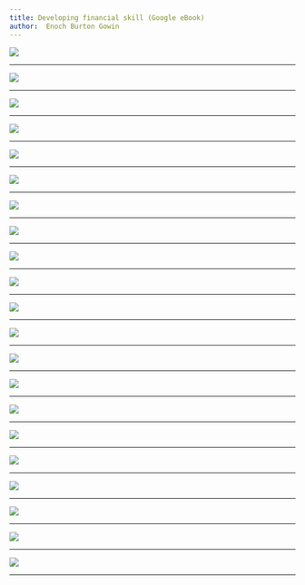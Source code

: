 ```yaml
---
title: Developing financial skill (Google eBook)
author:  Enoch Burton Gowin
---
```


<a href="http://books.google.com/books?id=DHARAQAAMAAJ&printsec=frontcover&img=1&zoom=1&edge=curl&imgtk=AFLRE71qAruSonIx8JN_4TVzze7k1PBOh2ZQXc3XXTVcBJJylUvNPjD7o4ya45WzXO1A2wnwXQ9ibmJHu7sRYGmKS8PvfwTJgr64NM8295n3N9pSOIghxRI"><img src="http://books.google.com/books?id=DHARAQAAMAAJ&printsec=frontcover&img=1&zoom=1&edge=curl&imgtk=AFLRE71qAruSonIx8JN_4TVzze7k1PBOh2ZQXc3XXTVcBJJylUvNPjD7o4ya45WzXO1A2wnwXQ9ibmJHu7sRYGmKS8PvfwTJgr64NM8295n3N9pSOIghxRI"></img></a>

---

<a href="http://books.google.com/books?id=DHARAQAAMAAJ&ie=ISO-8859-1&pg=PA1"><img src="http://books.google.com/books?id=DHARAQAAMAAJ&ie=ISO-8859-1&output=text&pg=PA1&img=1&zoom=3&hl=en&q=&cds=1&sig=ACfU3U25CSRfp71j25auMJ_LgsSON8y2UA&edge=0&edge=stretch&ci=207,832,563,472"></img></a>

---

<a href="http://books.google.com/books?id=DHARAQAAMAAJ&ie=ISO-8859-1&pg=PA3"><img src="http://books.google.com/books?id=DHARAQAAMAAJ&ie=ISO-8859-1&output=text&pg=PA3&img=1&zoom=3&hl=en&q=&cds=1&sig=ACfU3U2HydkhxyBuEq3_7HjcBVOzXPd4BA&edge=0&edge=stretch&ci=357,1373,184,39"></img></a>

---

<a href="http://books.google.com/books?id=DHARAQAAMAAJ&ie=ISO-8859-1&pg=PA5"><img src="http://books.google.com/books?id=DHARAQAAMAAJ&ie=ISO-8859-1&output=text&pg=PA5&img=1&zoom=3&hl=en&q=&cds=1&sig=ACfU3U1bxawlKwxsvnLiplqYPAVOhjRuzA&edge=0&edge=stretch&ci=132,1026,720,227"></img></a>

---

<a href="http://books.google.com/books?id=DHARAQAAMAAJ&ie=ISO-8859-1&pg=PA7"><img src="http://books.google.com/books?id=DHARAQAAMAAJ&ie=ISO-8859-1&output=text&pg=PA7&img=1&zoom=3&hl=en&q=&cds=1&sig=ACfU3U1G4w011QfGGOLOfpnjNO8BXNcTGw&edge=0&edge=stretch&ci=146,749,800,520"></img></a>

---

<a href="http://books.google.com/books?id=DHARAQAAMAAJ&ie=ISO-8859-1&pg=PA10"><img src="http://books.google.com/books?id=DHARAQAAMAAJ&ie=ISO-8859-1&output=text&pg=PA10&img=1&zoom=3&hl=en&q=&cds=1&sig=ACfU3U1nbh_UJ_UEta6kHyJY_4MHBMLq5A&edge=0&edge=stretch&ci=148,373,708,361"></img></a>

---

<a href="http://books.google.com/books?id=DHARAQAAMAAJ&ie=ISO-8859-1&pg=PA14"><img src="http://books.google.com/books?id=DHARAQAAMAAJ&ie=ISO-8859-1&output=text&pg=PA14&img=1&zoom=3&hl=en&q=&cds=1&sig=ACfU3U3Angp0Yuy4OraeMNJTiLtS47ggeQ&edge=0&edge=stretch&ci=148,590,709,421"></img></a>

---

<a href="http://books.google.com/books?id=DHARAQAAMAAJ&ie=ISO-8859-1&pg=PA15"><img src="http://books.google.com/books?id=DHARAQAAMAAJ&ie=ISO-8859-1&output=text&pg=PA15&img=1&zoom=3&hl=en&q=&cds=1&sig=ACfU3U1JQ-i1TIr4BzHnSRmAFTgZLlTkNA&edge=0&edge=stretch&ci=148,757,694,464"></img></a>

---

<a href="http://books.google.com/books?id=DHARAQAAMAAJ&ie=ISO-8859-1&pg=PA19"><img src="http://books.google.com/books?id=DHARAQAAMAAJ&ie=ISO-8859-1&output=text&pg=PA19&img=1&zoom=3&hl=en&q=&cds=1&sig=ACfU3U1NkGR0F4pPbgHVuC-KELYefzcpVA&edge=0&edge=stretch&ci=140,385,712,524"></img></a>

---

<a href="http://books.google.com/books?id=DHARAQAAMAAJ&ie=ISO-8859-1&pg=PA22"><img src="http://books.google.com/books?id=DHARAQAAMAAJ&ie=ISO-8859-1&output=text&pg=PA22&img=1&zoom=3&hl=en&q=&cds=1&sig=ACfU3U2xqiV4diWSQCEJGi1qpTeHcPUrsA&edge=0&edge=stretch&ci=148,400,708,428"></img></a>

---

<a href="http://books.google.com/books?id=DHARAQAAMAAJ&ie=ISO-8859-1&pg=PA30"><img src="http://books.google.com/books?id=DHARAQAAMAAJ&ie=ISO-8859-1&output=text&pg=PA30&img=1&zoom=3&hl=en&q=&cds=1&sig=ACfU3U3PsbmuPSOJ6-SFlef8BxkA02SuJA&edge=0&edge=stretch&ci=148,236,705,1016"></img></a>

---

<a href="http://books.google.com/books?id=DHARAQAAMAAJ&ie=ISO-8859-1&pg=PA36"><img src="http://books.google.com/books?id=DHARAQAAMAAJ&ie=ISO-8859-1&output=text&pg=PA36&img=1&zoom=3&hl=en&q=&cds=1&sig=ACfU3U1x6M2t1jzTXMQUVi3Bbsh_lzfgbA&edge=0&edge=stretch&ci=150,315,432,835"></img></a>

---

<a href="http://books.google.com/books?id=DHARAQAAMAAJ&ie=ISO-8859-1&pg=PA40"><img src="http://books.google.com/books?id=DHARAQAAMAAJ&ie=ISO-8859-1&output=text&pg=PA40&img=1&zoom=3&hl=en&q=&cds=1&sig=ACfU3U23DGoO6ZroEMqH6FywDxi3nRj0rw&edge=0&edge=stretch&ci=148,345,710,771"></img></a>

---

<a href="http://books.google.com/books?id=DHARAQAAMAAJ&ie=ISO-8859-1&pg=PA45"><img src="http://books.google.com/books?id=DHARAQAAMAAJ&ie=ISO-8859-1&output=text&pg=PA45&img=1&zoom=3&hl=en&q=&cds=1&sig=ACfU3U3qwxfuimUmQtRVhUFWO2XStYcdoA&edge=0&edge=stretch&ci=423,322,409,468"></img></a>

---

<a href="http://books.google.com/books?id=DHARAQAAMAAJ&ie=ISO-8859-1&pg=PA45"><img src="http://books.google.com/books?id=DHARAQAAMAAJ&ie=ISO-8859-1&output=text&pg=PA45&img=1&zoom=3&hl=en&q=&cds=1&sig=ACfU3U3qwxfuimUmQtRVhUFWO2XStYcdoA&edge=0&edge=stretch&ci=408,782,443,118"></img></a>

---

<a href="http://books.google.com/books?id=DHARAQAAMAAJ&ie=ISO-8859-1&pg=PA45"><img src="http://books.google.com/books?id=DHARAQAAMAAJ&ie=ISO-8859-1&output=text&pg=PA45&img=1&zoom=3&hl=en&q=&cds=1&sig=ACfU3U3qwxfuimUmQtRVhUFWO2XStYcdoA&edge=0&edge=stretch&ci=257,1049,100,51"></img></a>

---

<a href="http://books.google.com/books?id=DHARAQAAMAAJ&ie=ISO-8859-1&pg=PA46"><img src="http://books.google.com/books?id=DHARAQAAMAAJ&ie=ISO-8859-1&output=text&pg=PA46&img=1&zoom=3&hl=en&q=&cds=1&sig=ACfU3U3YGfcYAdQNUNK5fWW1ojlDA5RvVw&edge=0&edge=stretch&ci=156,298,413,570"></img></a>

---

<a href="http://books.google.com/books?id=DHARAQAAMAAJ&ie=ISO-8859-1&pg=PA65"><img src="http://books.google.com/books?id=DHARAQAAMAAJ&ie=ISO-8859-1&output=text&pg=PA65&img=1&zoom=3&hl=en&q=&cds=1&sig=ACfU3U0Z7tFkFj6mHbUmpeJ38G_KcPBIeA&edge=0&edge=stretch&ci=406,1181,10,12"></img></a>

---

<a href="http://books.google.com/books?id=DHARAQAAMAAJ&ie=ISO-8859-1&pg=PA66"><img src="http://books.google.com/books?id=DHARAQAAMAAJ&ie=ISO-8859-1&output=text&pg=PA66&img=1&zoom=3&hl=en&q=&cds=1&sig=ACfU3U3LsxlCAo6t8vUyz_CeESFNuzvzMQ&edge=0&edge=stretch&ci=850,24,125,1468"></img></a>

---

<a href="http://books.google.com/books?id=DHARAQAAMAAJ&ie=ISO-8859-1&pg=PA67"><img src="http://books.google.com/books?id=DHARAQAAMAAJ&ie=ISO-8859-1&output=text&pg=PA67&img=1&zoom=3&hl=en&q=&cds=1&sig=ACfU3U3IGZRsfYOJYcBg4Wbg1DgJ9LckrA&edge=0&edge=stretch&ci=0,0,1002,1579"></img></a>

---

<a href="http://books.google.com/books?id=DHARAQAAMAAJ&ie=ISO-8859-1&pg=PA68"><img src="http://books.google.com/books?id=DHARAQAAMAAJ&ie=ISO-8859-1&output=text&pg=PA68&img=1&zoom=3&hl=en&q=&cds=1&sig=ACfU3U38VFhlOFUY3OJb88V-MHEqPnLDcw&edge=0&edge=stretch&ci=0,0,1002,1513"></img></a>

---

